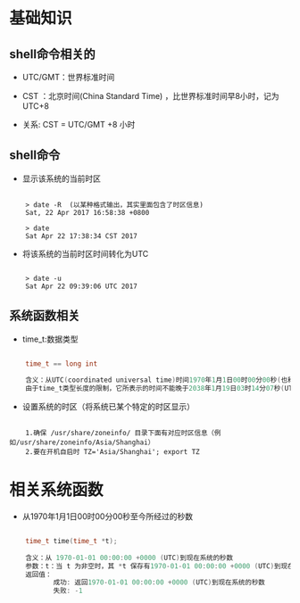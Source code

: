 # 基础知识

## shell命令相关的

- UTC/GMT：世界标准时间

- CST ：北京时间(China Standard Time) ，比世界标准时间早8小时，记为UTC+8

- 关系: CST = UTC/GMT +8 小时

## shell命令

- 显示该系统的当前时区

```shell

	> date -R  (以某种格式输出，其实里面包含了时区信息)
	Sat, 22 Apr 2017 16:58:38 +0800
	
	> date
	Sat Apr 22 17:38:34 CST 2017

```

- 将该系统的当前时区时间转化为UTC

```shell

	> date -u
	Sat Apr 22 09:39:06 UTC 2017

```

## 系统函数相关

- time_t:数据类型

```c

	time_t == long int
	
	含义：从UTC(coordinated universal time)时间1970年1月1日00时00分00秒(也称为Linux系统的Epoch时间)到当前时刻的秒数。  
	由于time_t类型长度的限制，它所表示的时间不能晚于2038年1月19日03时14分07秒(UTC)

```


- 设置系统的时区（将系统已某个特定的时区显示）

```shell

	1.确保 /usr/share/zoneinfo/ 目录下面有对应时区信息（例如/usr/share/zoneinfo/Asia/Shanghai）
	2.要在开机自启时 TZ='Asia/Shanghai'; export TZ

```

# 相关系统函数

- 从1970年1月1日00时00分00秒至今所经过的秒数

```c

	time_t time(time_t *t);
	
	含义：从 1970-01-01 00:00:00 +0000 (UTC)到现在系统的秒数
	参数：t：当 t 为非空时，其 *t 保存有1970-01-01 00:00:00 +0000 (UTC)到现在系统的秒数。
	返回值：
	       成功: 返回1970-01-01 00:00:00 +0000 (UTC)到现在系统的秒数
		   失败: -1

```
